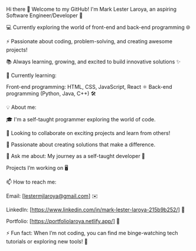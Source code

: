 Hi there 👋
Welcome to my GitHub! I'm Mark Lester Laroya, an aspiring Software Engineer/Developer 🚀

💻 Currently exploring the world of front-end and back-end programming 🌐 

⚡ Passionate about coding, problem-solving, and creating awesome projects!

📚 Always learning, growing, and excited to build innovative solutions ✨


🌱 Currently learning:

Front-end programming: HTML, CSS, JavaScript, React ⚛️
Back-end programming (Python, Java, C++) 🛠️

💡 About me:

🎓 I'm a self-taught programmer exploring the world of code.

🤝 Looking to collaborate on exciting projects and learn from others!

🌟 Passionate about creating solutions that make a difference.

💬 Ask me about:
My journey as a self-taught developer 📖

Projects I’m working on 🖥️


📫 How to reach me:

Email: [lestermjlaroya@gmail.com] ✉️

LinkedIn: [https://www.linkedin.com/in/mark-lester-laroya-215b9b252/] 🔗

Portfolio: [https://portfoliolaroya.netlify.app/] 🔗

⚡ Fun fact: When I’m not coding, you can find me binge-watching tech tutorials or exploring new tools! 🎥
